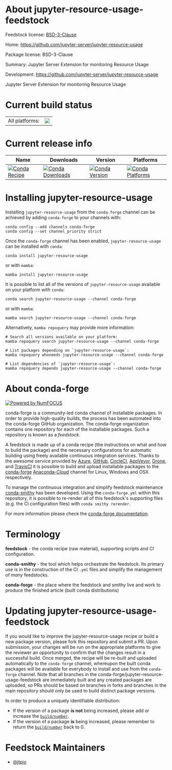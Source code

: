 About jupyter-resource-usage-feedstock
======================================

Feedstock license: [BSD-3-Clause](https://github.com/conda-forge/jupyter-resource-usage-feedstock/blob/main/LICENSE.txt)

Home: https://github.com/jupyter-server/jupyter-resource-usage

Package license: BSD-3-Clause

Summary: Jupyter Server Extension for monitoring Resource Usage

Development: https://github.com/jupyter-server/jupyter-resource-usage

Jupyter Server Extension for monitoring Resource Usage


Current build status
====================


<table><tr><td>All platforms:</td>
    <td>
      <a href="https://dev.azure.com/conda-forge/feedstock-builds/_build/latest?definitionId=11500&branchName=main">
        <img src="https://dev.azure.com/conda-forge/feedstock-builds/_apis/build/status/jupyter-resource-usage-feedstock?branchName=main">
      </a>
    </td>
  </tr>
</table>

Current release info
====================

| Name | Downloads | Version | Platforms |
| --- | --- | --- | --- |
| [![Conda Recipe](https://img.shields.io/badge/recipe-jupyter--resource--usage-green.svg)](https://anaconda.org/conda-forge/jupyter-resource-usage) | [![Conda Downloads](https://img.shields.io/conda/dn/conda-forge/jupyter-resource-usage.svg)](https://anaconda.org/conda-forge/jupyter-resource-usage) | [![Conda Version](https://img.shields.io/conda/vn/conda-forge/jupyter-resource-usage.svg)](https://anaconda.org/conda-forge/jupyter-resource-usage) | [![Conda Platforms](https://img.shields.io/conda/pn/conda-forge/jupyter-resource-usage.svg)](https://anaconda.org/conda-forge/jupyter-resource-usage) |

Installing jupyter-resource-usage
=================================

Installing `jupyter-resource-usage` from the `conda-forge` channel can be achieved by adding `conda-forge` to your channels with:

```
conda config --add channels conda-forge
conda config --set channel_priority strict
```

Once the `conda-forge` channel has been enabled, `jupyter-resource-usage` can be installed with `conda`:

```
conda install jupyter-resource-usage
```

or with `mamba`:

```
mamba install jupyter-resource-usage
```

It is possible to list all of the versions of `jupyter-resource-usage` available on your platform with `conda`:

```
conda search jupyter-resource-usage --channel conda-forge
```

or with `mamba`:

```
mamba search jupyter-resource-usage --channel conda-forge
```

Alternatively, `mamba repoquery` may provide more information:

```
# Search all versions available on your platform:
mamba repoquery search jupyter-resource-usage --channel conda-forge

# List packages depending on `jupyter-resource-usage`:
mamba repoquery whoneeds jupyter-resource-usage --channel conda-forge

# List dependencies of `jupyter-resource-usage`:
mamba repoquery depends jupyter-resource-usage --channel conda-forge
```


About conda-forge
=================

[![Powered by
NumFOCUS](https://img.shields.io/badge/powered%20by-NumFOCUS-orange.svg?style=flat&colorA=E1523D&colorB=007D8A)](https://numfocus.org)

conda-forge is a community-led conda channel of installable packages.
In order to provide high-quality builds, the process has been automated into the
conda-forge GitHub organization. The conda-forge organization contains one repository
for each of the installable packages. Such a repository is known as a *feedstock*.

A feedstock is made up of a conda recipe (the instructions on what and how to build
the package) and the necessary configurations for automatic building using freely
available continuous integration services. Thanks to the awesome service provided by
[Azure](https://azure.microsoft.com/en-us/services/devops/), [GitHub](https://github.com/),
[CircleCI](https://circleci.com/), [AppVeyor](https://www.appveyor.com/),
[Drone](https://cloud.drone.io/welcome), and [TravisCI](https://travis-ci.com/)
it is possible to build and upload installable packages to the
[conda-forge](https://anaconda.org/conda-forge) [Anaconda-Cloud](https://anaconda.org/)
channel for Linux, Windows and OSX respectively.

To manage the continuous integration and simplify feedstock maintenance
[conda-smithy](https://github.com/conda-forge/conda-smithy) has been developed.
Using the ``conda-forge.yml`` within this repository, it is possible to re-render all of
this feedstock's supporting files (e.g. the CI configuration files) with ``conda smithy rerender``.

For more information please check the [conda-forge documentation](https://conda-forge.org/docs/).

Terminology
===========

**feedstock** - the conda recipe (raw material), supporting scripts and CI configuration.

**conda-smithy** - the tool which helps orchestrate the feedstock.
                   Its primary use is in the construction of the CI ``.yml`` files
                   and simplify the management of *many* feedstocks.

**conda-forge** - the place where the feedstock and smithy live and work to
                  produce the finished article (built conda distributions)


Updating jupyter-resource-usage-feedstock
=========================================

If you would like to improve the jupyter-resource-usage recipe or build a new
package version, please fork this repository and submit a PR. Upon submission,
your changes will be run on the appropriate platforms to give the reviewer an
opportunity to confirm that the changes result in a successful build. Once
merged, the recipe will be re-built and uploaded automatically to the
`conda-forge` channel, whereupon the built conda packages will be available for
everybody to install and use from the `conda-forge` channel.
Note that all branches in the conda-forge/jupyter-resource-usage-feedstock are
immediately built and any created packages are uploaded, so PRs should be based
on branches in forks and branches in the main repository should only be used to
build distinct package versions.

In order to produce a uniquely identifiable distribution:
 * If the version of a package **is not** being increased, please add or increase
   the [``build/number``](https://docs.conda.io/projects/conda-build/en/latest/resources/define-metadata.html#build-number-and-string).
 * If the version of a package **is** being increased, please remember to return
   the [``build/number``](https://docs.conda.io/projects/conda-build/en/latest/resources/define-metadata.html#build-number-and-string)
   back to 0.

Feedstock Maintainers
=====================

* [@jtpio](https://github.com/jtpio/)

